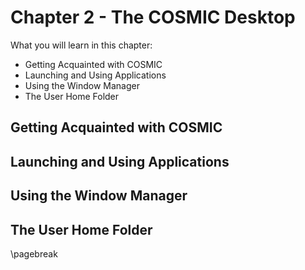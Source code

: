# Chapter 2 - The COSMIC Desktop

What you will learn in this chapter:
- Getting Acquainted with COSMIC
- Launching and Using Applications
- Using the Window Manager
- The User Home Folder

## Getting Acquainted with COSMIC

## Launching and Using Applications

## Using the Window Manager

## The User Home Folder

\pagebreak
